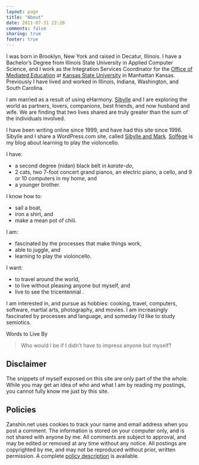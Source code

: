 ```yaml
---
layout: page
title: "About"
date: 2011-07-31 22:20
comments: false
sharing: true
footer: true
---
```

I was born in Brooklyn, New York and raised in Decatur, Illinois. I have a Bachelor’s Degree from Illinois State University in Applied Computer Science, and I work as the Integration Services Coordinator for the [Office of Mediated Education](http://www.ksu.edu/ome "Office of Mediated Education") at [Kansas State University](http://www.ksu.edu "Kansas State University") in Manhattan Kansas. Previously I have lived and worked in Illinois, Indiana, Washington, and South Carolina.

I am married as a result of using eHarmony. [Sibylle](http://sibyllekuder.com "Elfenbein Klaviermusik") and I are exploring the world as partners, lovers, companions, best friends, and now husband and wife. We are finding that two lives shared are truly greater than the sum of the individuals involved.

I have been writing online since 1999, and have had this site since 1996. Sibylle and I share a WordPress.com site, called [Sibylle and Mark](http://sibylleandmark.wordpress.com "Sibylle and Mark"). [Solfège](http://cello.zanshin.net "solfege") is my blog about learning to play the violoncello. 

I have:

* a second degree (nidan) black belt in _karate-do_,
* 2 cats, two 7-foot concert grand pianos, an electric piano, a cello, and 9 or 10 computers in my home, and
* a younger brother.

I know how to:

* sail a boat,
* iron a shirt, and
* make a mean pot of chili.

I am:

* fascinated by the processes that make things work,
* able to juggle, and
* learning to play the violoncello.

I want:

* to travel around the world,
* to live without pleasing anyone but myself, and
* live to see the tricentennial .

I am interested in, and pursue as hobbies: cooking, travel, computers, software, martial arts, photography, and movies. I am increasingly fascinated by processes and language, and someday I’d like to study semiotics.

Words to Live By

> Who would I be if I didn’t have to impress anyone but myself?

Disclaimer
----------
The snippets of myself exposed on this site are only part of the the whole. While you may get an idea of who and what I am by reading my postings, you cannot fully know me just by this site.

Policies
--------
Zanshin.net uses cookies to track your name and email address when you post a comment.  The information is stored on your computer only, and is not shared with anyone by me.  All comments are subject to approval, and may be edited or removed at any time without any notice.  All postings are copyrighted by me, and may  not be reproduced without prior, written permission. A complete [policy description](http://zanshin.net/policy "Policies") is available.